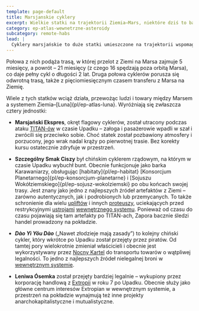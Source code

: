 ```yaml
---
template: page-default
title: Marsjanskie cyklery
excerpt: Wielkie statki na trajektorii Ziemia–Mars, niektóre dziś to bastiony przestępczości i niezależności.
category: ep-atlas-wewnetrzne-asteroidy
subcategory: remote-habs
lead: |
  Cyklery marsjańskie to duże statki umieszczone na trajektorii wspomaganej grawitacyjnie, zaprojektowanej tak, by nieustannie „krążyły” między [Ziemią]{pl/ep-atlas-ziemia} a [Marsem]{pl/ep-atlas-mars}, zużywając niemal zerowe ilości paliwa (poza drobnymi korektami kursu). Chiński program kolonizacyjny intensywnie inwestował w te statki przed [Upadkiem]{pl/ep-upadek}.
---
```

Połowa z nich podąża trasą, w której przelot z Ziemi na Marsa zajmuje 5 miesięcy, a powrót – 21 miesięcy (z czego 16 spędzają poza orbitą Marsa), co daje pełny cykl o długości 2 lat. Druga połowa cyklerów porusza się odwrotną trasą, także z pięciomiesięcznym czasem transferu z Marsa na Ziemię.

Wiele z tych statków wciąż działa, przewożąc ludzi i towary między Marsem a systemem Ziemia–[Luna]{pl/ep-atlas-luna}. Wyróżniają się zwłaszcza cztery jednostki:

- **Marsjański Ekspres**, okręt flagowy cyklerów, został utracony podczas ataku [TITAN-ów](#) w czasie Upadku – załoga i pasażerowie wpadli w szał i zwrócili się przeciwko sobie. Choć statek został pozbawiony atmosfery i porzucony, jego wrak nadal krąży po pierwotnej trasie. Bez korekty kursu ostatecznie zdryfuje w przestrzeń.

- **Szczególny Smak Ciszy** był chińskim cyklerem rządowym, na którym w czasie Upadku wybuchł bunt. Obecnie funkcjonuje jako barka Karawaniarzy, obsługując [habitaty]{pl/ep-habitat} [Konsorcjum Planetarnego]{pl/ep-konsorcjum-planetarne} i [Sojuszu Wokółziemskiego]{pl/ep-sojusz-wokolziemski} po obu końcach swojej trasy. Jest znany jako jedno z najlepszych źródeł artefaktów z Ziemi – zarówno autentycznych, jak i podrobionych lub przemycanych. To także schronienie dla wielu [upliftów](#) i innych [proteuszy](#), uciekających przed restrykcyjnymi [ustrojami](#) [wewnętrznego systemu](#). Ponieważ od czasu do czasu pojawiają się tam artefakty po TITAN-ach, Zapora bacznie śledzi handel prowadzony na pokładzie.

- **_Dào Yì Yŏu Dào_** („Nawet złodzieje mają zasady”) to kolejny chiński cykler, który wkrótce po Upadku został przejęty przez piratów. Od tamtej pory wielokrotnie zmieniał właścicieli i obecnie jest wykorzystywany przez [Nocny Kartel](#) do transportu towarów o wątpliwej legalności. To jedno z najlepszych źródeł nielegalnej broni w [wewnętrznym systemie](#).

- **Leniwa Ósemka** został przejęty bardziej legalnie – wykupiony przez korporację handlową z [Extropii](#) w roku 7 po Upadku. Obecnie służy jako główne centrum interesów Extropian w wewnętrznym systemie, a przestrzeń na pokładzie wynajmują też inne projekty anarchokapitalistyczne i mutualistyczne.
